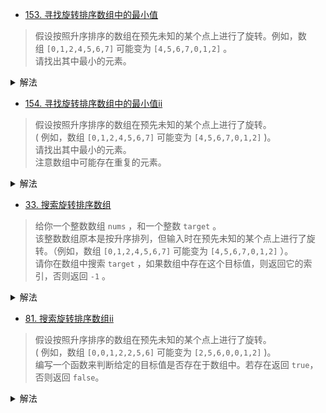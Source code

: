 
- [153. 寻找旋转排序数组中的最小值](https://leetcode-cn.com/problems/find-minimum-in-rotated-sorted-array/)
> 假设按照升序排序的数组在预先未知的某个点上进行了旋转。例如，数组 `[0,1,2,4,5,6,7]` 可能变为 `[4,5,6,7,0,1,2]` 。     
请找出其中最小的元素。

<details>
    <summary>解法</summary>
    
```python
class Solution:
    def findMin(self, nums: List[int]) -> int:
        lo, hi = 0, len(nums) - 1
        while lo < hi:
            mid = lo + ((hi - lo) >> 1)
            if nums[mid] > nums[hi]:
                lo = mid + 1
            else:
                hi = mid
        return nums[lo]
```
</details>


- [154. 寻找旋转排序数组中的最小值ii](https://leetcode-cn.com/problems/find-minimum-in-rotated-sorted-array-ii/)
> 假设按照升序排序的数组在预先未知的某个点上进行了旋转。     
( 例如，数组 `[0,1,2,4,5,6,7]` 可能变为 `[4,5,6,7,0,1,2]` )。     
请找出其中最小的元素。       
注意数组中可能存在重复的元素。   

<details>
    <summary>解法</summary>
    
```python

```
</details>


- [33. 搜索旋转排序数组](https://leetcode-cn.com/problems/search-in-rotated-sorted-array/)
> 给你一个整数数组 `nums` ，和一个整数 `target` 。     
该整数数组原本是按升序排列，但输入时在预先未知的某个点上进行了旋转。（例如，数组 `[0,1,2,4,5,6,7]` 可能变为 `[4,5,6,7,0,1,2]` ）。        
请你在数组中搜索 `target` ，如果数组中存在这个目标值，则返回它的索引，否则返回 `-1` 。

<details>
    <summary>解法</summary>
    
```python
class Solution:
    def search(self, nums: List[int], target: int) -> int:
        lo, hi = 0, len(nums) - 1
        while lo <= hi:
            mid = lo + ((hi - lo) >> 1)
            if nums[mid] == target:
                return mid
            if nums[lo] <= nums[mid]:
                if nums[lo] <= target < nums[mid]:
                    hi = mid - 1
                else:
                    lo = mid + 1
            else:
                if nums[mid] < target <= nums[hi]:
                    lo = mid + 1
                else:
                    hi = mid - 1
        return -1
```
</details>


- [81. 搜索旋转排序数组ii](https://leetcode-cn.com/problems/search-in-rotated-sorted-array-ii/)
> 假设按照升序排序的数组在预先未知的某个点上进行了旋转。     
( 例如，数组 `[0,0,1,2,2,5,6]` 可能变为 `[2,5,6,0,0,1,2]` )。     
编写一个函数来判断给定的目标值是否存在于数组中。若存在返回 `true`，否则返回 `false`。

<details>
    <summary>解法</summary>
    
```python
class Solution:
    def search(self, nums: List[int], target: int) -> bool:
        lo, hi = 0, len(nums) - 1
        while lo <= hi:
            mid = lo + ((hi - lo) >> 1)
            if nums[mid] == target:
                return True
            if nums[lo] == nums[mid] == nums[hi]:
                lo += 1
                hi -= 1
                continue
            if nums[lo] <= nums[mid]:
                if nums[lo] <= target < nums[mid]:
                    hi = mid - 1
                else:
                    lo = mid + 1
            else:
                if nums[mid] < target <= nums[hi]:
                    lo = mid + 1
                else:
                    hi = mid - 1
        return False
```
</details>

